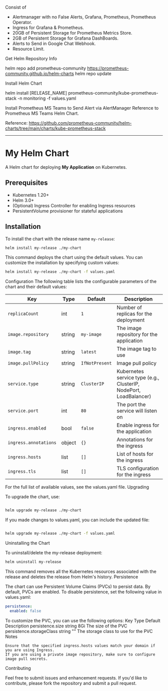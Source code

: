 Consist of 
- Alertmanager with no False Alerts, Grafana, Prometheus, Prometheus Operator.
- Ingress for Grafana & Prometheus.
- 20GB of Persistent Storage for Prometheus Metrics Store.
- 2GB of Persistent Storage for Grafana DashBoards.
- Alerts to Send in Google Chat Webhook.
- Resource Limit.


Get Helm Repository Info

helm repo add prometheus-community https://prometheus-community.github.io/helm-charts
helm repo update

Install Helm Chart

helm install [RELEASE_NAME] prometheus-community/kube-prometheus-stack -n monitoring  -f values.yaml

Install Prometheus MS Teams to Send Alert via AlertManager 
Reference to Prometheus MS Teams Helm Chart.

Reference: 
https://github.com/prometheus-community/helm-charts/tree/main/charts/kube-prometheus-stack


----------------------------------------------------------------
# My Helm Chart

A Helm chart for deploying **My Application** on Kubernetes.

## Prerequisites

- Kubernetes 1.20+
- Helm 3.0+
- (Optional) Ingress Controller for enabling Ingress resources
- PersistentVolume provisioner for stateful applications

## Installation

To install the chart with the release name `my-release`:

```bash
helm install my-release ./my-chart
```
This command deploys the chart using the default values. You can customize the installation by specifying custom values:

```bash
helm install my-release ./my-chart -f values.yaml
```

Configuration
The following table lists the configurable parameters of the chart and their default values:

| Key                   | Type   | Default         | Description                                          |
|-----------------------|--------|-----------------|------------------------------------------------------|
| `replicaCount`        | int    | `1`             | Number of replicas for the deployment                |
| `image.repository`    | string | `my-image`      | The image repository for the application             |
| `image.tag`           | string | `latest`        | The image tag to use                                 |
| `image.pullPolicy`    | string | `IfNotPresent`  | Image pull policy                                    |
| `service.type`        | string | `ClusterIP`     | Kubernetes service type (e.g., ClusterIP, NodePort, LoadBalancer) |
| `service.port`        | int    | `80`            | The port the service will listen on                  |
| `ingress.enabled`     | bool   | `false`         | Enable ingress for the application                   |
| `ingress.annotations` | object | `{}`            | Annotations for the ingress                          |
| `ingress.hosts`       | list   | `[]`            | List of hosts for the ingress                        |
| `ingress.tls`         | list   | `[]`            | TLS configuration for the ingress                    |


For the full list of available values, see the values.yaml file.
Upgrading

To upgrade the chart, use:

```bash

helm upgrade my-release ./my-chart
```
If you made changes to values.yaml, you can include the updated file:

```bash

helm upgrade my-release ./my-chart -f values.yaml
```
Uninstalling the Chart

To uninstall/delete the my-release deployment:

```bash
helm uninstall my-release
```
This command removes all the Kubernetes resources associated with the release and deletes the release from Helm's history.
Persistence

The chart can use Persistent Volume Claims (PVCs) to persist data. By default, PVCs are enabled. To disable persistence, set the following value in values.yaml:

```yaml
persistence:
  enabled: false
```
To customize the PVC, you can use the following options:
Key	Type	Default	Description
persistence.size	string	8Gi	The size of the PVC
persistence.storageClass	string	""	The storage class to use for the PVC
Notes

    Ensure that the specified ingress.hosts values match your domain if you are using Ingress.
    If you are using a private image repository, make sure to configure image pull secrets.

Contributing

Feel free to submit issues and enhancement requests. If you'd like to contribute, please fork the repository and submit a pull request.
